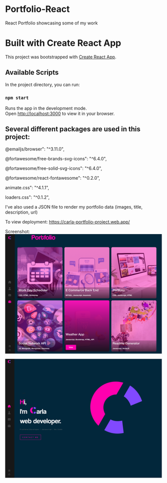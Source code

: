 # Portfolio-React

React Portfolio showcasing some of my work

# Built with Create React App

This project was bootstrapped with [Create React App](https://github.com/facebook/create-react-app).

## Available Scripts

In the project directory, you can run:

### `npm start`

Runs the app in the development mode.\
Open [http://localhost:3000](http://localhost:3000) to view it in your browser.

## Several different packages are used in this project:

@emailjs/browser": "^3.11.0",

@fortawesome/free-brands-svg-icons": "^6.4.0",
   
@fortawesome/free-solid-svg-icons": "^6.4.0",

@fortawesome/react-fontawesome": "^0.2.0",

animate.css": "^4.1.1",

loaders.css": "^0.1.2",

I've also used a JSON file to render my portfolio data (images, title, description, url)

To view deployment: https://carla-portfolio-project.web.app/

Screenshot: 
![Screenshot](./portfolio-react/src/assets/images/Screenshot1.png)

![Screenshot](./portfolio-react/src/assets/images/Screenshot2.png)